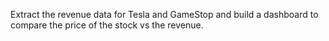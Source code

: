 Extract the revenue data for Tesla and GameStop and build a dashboard to compare the price of the stock vs the revenue. 

